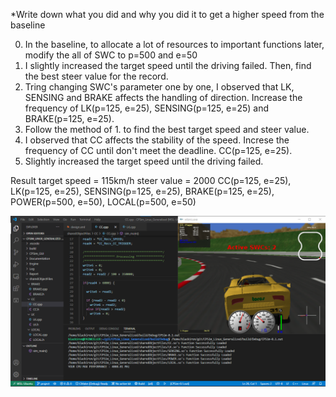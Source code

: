 *Write down what you did and why you did it to get a higher speed from the baseline

0. In the baseline, to allocate a lot of resources to important functions later, modify the all of SWC to p=500 and e=50 
1. I slightly increased the target speed until the driving failed. Then, find the best steer value for the record.
2. Tring changing SWC's parameter one by one, I observed that LK, SENSING and BRAKE affects the handling of direction. Increase the frequency of LK(p=125, e=25), SENSING(p=125, e=25) and BRAKE(p=125, e=25).
3. Follow the method of 1. to find the best target speed and steer value.
4. I observed that CC affects the stability of the speed. Increse the frequency of CC until don't meet the deadline. CC(p=125, e=25).
5. Slightly increased the target speed until the driving failed.

Result
target speed = 115km/h
steer value = 2000
CC(p=125, e=25), LK(p=125, e=25), SENSING(p=125, e=25), BRAKE(p=125, e=25), POWER(p=500, e=50), LOCAL(p=500, e=50)

![Alt text](./best_record.png?raw=true "Title")
